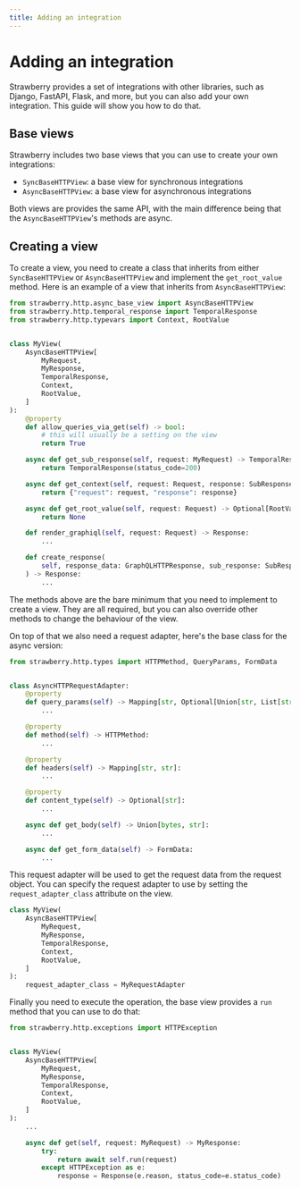```yaml
---
title: Adding an integration
---
```


# Adding an integration

Strawberry provides a set of integrations with other libraries, such as Django,
FastAPI, Flask, and more, but you can also add your own integration. This guide
will show you how to do that.

## Base views

Strawberry includes two base views that you can use to create your own
integrations:

- `SyncBaseHTTPView`: a base view for synchronous integrations
- `AsyncBaseHTTPView`: a base view for asynchronous integrations

Both views are provides the same API, with the main difference being that the
`AsyncBaseHTTPView`'s methods are async.

## Creating a view

To create a view, you need to create a class that inherits from either
`SyncBaseHTTPView` or `AsyncBaseHTTPView` and implement the `get_root_value`
method. Here is an example of a view that inherits from `AsyncBaseHTTPView`:

```python
from strawberry.http.async_base_view import AsyncBaseHTTPView
from strawberry.http.temporal_response import TemporalResponse
from strawberry.http.typevars import Context, RootValue


class MyView(
    AsyncBaseHTTPView[
        MyRequest,
        MyResponse,
        TemporalResponse,
        Context,
        RootValue,
    ]
):
    @property
    def allow_queries_via_get(self) -> bool:
        # this will usually be a setting on the view
        return True

    async def get_sub_response(self, request: MyRequest) -> TemporalResponse:
        return TemporalResponse(status_code=200)

    async def get_context(self, request: Request, response: SubResponse) -> Context:
        return {"request": request, "response": response}

    async def get_root_value(self, request: Request) -> Optional[RootValue]:
        return None

    def render_graphiql(self, request: Request) -> Response:
        ...

    def create_response(
        self, response_data: GraphQLHTTPResponse, sub_response: SubResponse
    ) -> Response:
        ...
```

The methods above are the bare minimum that you need to implement to create a
view. They are all required, but you can also override other methods to change
the behaviour of the view.

On top of that we also need a request adapter, here's the base class for the async
version:

```python
from strawberry.http.types import HTTPMethod, QueryParams, FormData


class AsyncHTTPRequestAdapter:
    @property
    def query_params(self) -> Mapping[str, Optional[Union[str, List[str]]]]:
        ...

    @property
    def method(self) -> HTTPMethod:
        ...

    @property
    def headers(self) -> Mapping[str, str]:
        ...

    @property
    def content_type(self) -> Optional[str]:
        ...

    async def get_body(self) -> Union[bytes, str]:
        ...

    async def get_form_data(self) -> FormData:
        ...
```

This request adapter will be used to get the request data from the request
object. You can specify the request adapter to use by setting the
`request_adapter_class` attribute on the view.

```python
class MyView(
    AsyncBaseHTTPView[
        MyRequest,
        MyResponse,
        TemporalResponse,
        Context,
        RootValue,
    ]
):
    request_adapter_class = MyRequestAdapter
```

Finally you need to execute the operation, the base view provides a `run` method
that you can use to do that:

```python
from strawberry.http.exceptions import HTTPException


class MyView(
    AsyncBaseHTTPView[
        MyRequest,
        MyResponse,
        TemporalResponse,
        Context,
        RootValue,
    ]
):
    ...

    async def get(self, request: MyRequest) -> MyResponse:
        try:
            return await self.run(request)
        except HTTPException as e:
            response = Response(e.reason, status_code=e.status_code)
```

